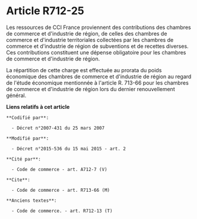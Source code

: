 # Article R712-25

Les ressources de CCI France proviennent des contributions des chambres de commerce et d'industrie de région, de celles des
chambres de commerce et d'industrie territoriales collectées par les chambres de commerce et d'industrie de région de
subventions et de recettes diverses. Ces contributions constituent une dépense obligatoire pour les chambres de commerce et
d'industrie de région. 

La répartition de cette charge est effectuée au prorata du poids économique des chambres de commerce et d'industrie de région
au regard de l'étude économique mentionnée à l'article R. 713-66 pour les chambres de commerce et d'industrie de région lors
du dernier renouvellement général.

**Liens relatifs à cet article**

	**Codifié par**:

	  - Décret n°2007-431 du 25 mars 2007

	**Modifié par**:

	  - Décret n°2015-536 du 15 mai 2015 - art. 2

	**Cité par**:

	  - Code de commerce - art. A712-7 (V)

	**Cite**:

	  - Code de commerce - art. R713-66 (M)

	**Anciens textes**:

	  - Code de commerce. - art. R712-13 (T)
